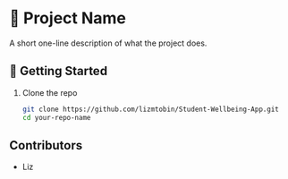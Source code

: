 # 🌱 Project Name

A short one-line description of what the project does.

## 🚀 Getting Started

1. Clone the repo  
   ```bash
   git clone https://github.com/lizmtobin/Student-Wellbeing-App.git
   cd your-repo-name

## Contributors

- Liz